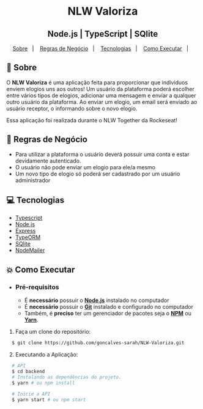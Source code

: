 <h1 align="center">
    NLW Valoriza
</h1>
<h2 align="center">
    Node.js | TypeScript | SQlite
</h2>

<p align="center">
  <a href="#book-sobre">Sobre</a>&nbsp;&nbsp;&nbsp;|&nbsp;&nbsp;&nbsp;
  <a href="#closed_book-regras-de-negócio">Regras de Negócio</a>&nbsp;&nbsp;&nbsp;|&nbsp;&nbsp;&nbsp;
  <a href="#computer-tecnologias">Tecnologias</a>&nbsp;&nbsp;&nbsp;|&nbsp;&nbsp;&nbsp;
  <a href="#boom-como-executar">Como Executar</a>&nbsp;&nbsp;&nbsp;|&nbsp;&nbsp;&nbsp;
</p>

## :book: Sobre

O **NLW Valoriza** é uma aplicação feita para proporcionar que indivíduos enviem elogios uns aos outros! Um usuário da plataforma poderá escolher entre vários tipos de elogios, adicionar uma mensagem e enviar a qualquer outro usuário da plataforma. Ao enviar um elogio, um email será enviado ao usuário receptor, o informando sobre o novo elogio.

Essa aplicação foi realizada durante o NLW Together da Rockeseat!

## :closed_book: Regras de Negócio

- Para utilizar a plataforma o usuário deverá possuir uma conta e estar devidamente autenticado. 
- O usuário não pode enviar um elogio para ele/a mesmo
- Um novo tipo de elogio só poderá ser cadastrado por um usuário administrador

## :computer: Tecnologias

-  [Typescript](https://www.typescriptlang.org/)
-  [Node.js](https://nodejs.org/en/)
-  [Express](https://expressjs.com/)
-  [TypeORM](https://typeorm.io/)
-  [SQlite](https://www.sqlite.org/)
-  [NodeMailer](https://nodemailer.com/)

## :boom: Como Executar

- ### **Pré-requisitos**

  - É **necessário** possuir o **[Node.js](https://nodejs.org/en/)** instalado no computador
  - É **necessário** possuir o **[Git](https://git-scm.com/)** instalado e configurado no computador
  - Também, é **preciso** ter um gerenciador de pacotes seja o **[NPM](https://www.npmjs.com/)** ou **[Yarn](https://yarnpkg.com/)**.

1. Faça um clone do repositório:

```sh
  $ git clone https://github.com/goncalves-sarah/NLW-Valoriza.git
```

2. Executando a Aplicação:

```sh
  # API
  $ cd backend
  # Instalando as dependências do projeto.
  $ yarn # ou npm install
  
  # Inicie a API
  $ yarn start # ou npm start
```
